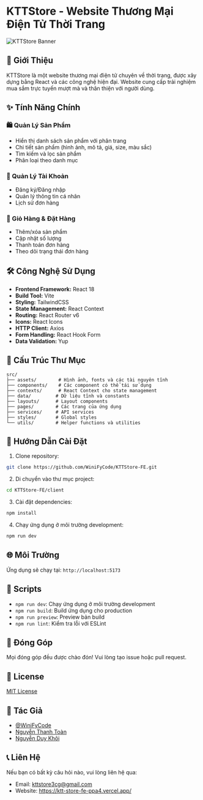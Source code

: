 # KTTStore - Website Thương Mại Điện Tử Thời Trang

![KTTStore Banner](https://res.cloudinary.com/djh8j3ofk/image/upload/v1740591807/logo_kikkxc.png)

## 📝 Giới Thiệu

KTTStore là một website thương mại điện tử chuyên về thời trang, được xây dựng bằng React và các công nghệ hiện đại. Website cung cấp trải nghiệm mua sắm trực tuyến mượt mà và thân thiện với người dùng.

## ✨ Tính Năng Chính

### 🛍️ Quản Lý Sản Phẩm
- Hiển thị danh sách sản phẩm với phân trang
- Chi tiết sản phẩm (hình ảnh, mô tả, giá, size, màu sắc)
- Tìm kiếm và lọc sản phẩm
- Phân loại theo danh mục

### 👤 Quản Lý Tài Khoản
- Đăng ký/Đăng nhập
- Quản lý thông tin cá nhân
- Lịch sử đơn hàng

### 🛒 Giỏ Hàng & Đặt Hàng
- Thêm/xóa sản phẩm
- Cập nhật số lượng
- Thanh toán đơn hàng
- Theo dõi trạng thái đơn hàng

## 🛠️ Công Nghệ Sử Dụng

- **Frontend Framework:** React 18
- **Build Tool:** Vite
- **Styling:** TailwindCSS
- **State Management:** React Context
- **Routing:** React Router v6
- **Icons:** React Icons
- **HTTP Client:** Axios
- **Form Handling:** React Hook Form
- **Data Validation:** Yup

## 📁 Cấu Trúc Thư Mục

```
src/
├── assets/        # Hình ảnh, fonts và các tài nguyên tĩnh
├── components/    # Các component có thể tái sử dụng
├── contexts/      # React Context cho state management
├── data/         # Dữ liệu tĩnh và constants
├── layouts/      # Layout components
├── pages/        # Các trang của ứng dụng
├── services/     # API services
├── styles/       # Global styles
└── utils/        # Helper functions và utilities
```

## 🚀 Hướng Dẫn Cài Đặt

1. Clone repository:
```bash
git clone https://github.com/WiniFyCode/KTTStore-FE.git
```

2. Di chuyển vào thư mục project:
```bash
cd KTTStore-FE/client
```

3. Cài đặt dependencies:
```bash
npm install
```

4. Chạy ứng dụng ở môi trường development:
```bash
npm run dev
```

## 🌐 Môi Trường

Ứng dụng sẽ chạy tại: `http://localhost:5173`

## 📝 Scripts

- `npm run dev`: Chạy ứng dụng ở môi trường development
- `npm run build`: Build ứng dụng cho production
- `npm run preview`: Preview bản build
- `npm run lint`: Kiểm tra lỗi với ESLint

## 🤝 Đóng Góp

Mọi đóng góp đều được chào đón! Vui lòng tạo issue hoặc pull request.

## 📄 License

[MIT License](LICENSE)

## 👥 Tác Giả

- [@WiniFyCode](https://github.com/WiniFyCode)
- [Nguyễn Thanh Toàn](https://github.com/NguyenThanhToan)
- [Nguyễn Duy Khôi](https://github.com/NguyenDuyKhoi)

## 📞 Liên Hệ

Nếu bạn có bất kỳ câu hỏi nào, vui lòng liên hệ qua:
- Email: kttstore3cg@gmail.com
- Website: https://ktt-store-fe-ppa4.vercel.app/


